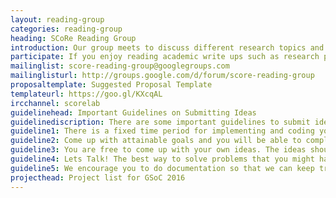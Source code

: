```yaml
---
layout: reading-group
categories: reading-group
heading: SCoRe Reading Group
introduction: Our group meets to discuss different research topics and papers in every week. This is the place where we gets to know the recent advancements in different areas of our interests.
participate: If you enjoy reading academic write ups such as research papers, our door is open for you. We read and discuss papers from various sub-domains in Computer Science. We love reading and hope it will help us to write better too. We will share the details of our weekly activities via email.
mailinglist: score-reading-group@googlegroups.com
mailinglisturl: http://groups.google.com/d/forum/score-reading-group
proposaltemplate: Suggested Proposal Template
templateurl: https://goo.gl/KXcqAL
ircchannel: scorelab
guidelinehead: Important Guidelines on Submitting Ideas
guidelinediscription: There are some important guidelines to submit ideas, please read these carefully before adding your ideas;
guideline1: There is a fixed time period for implementing and coding your ideas.
guideline2: Come up with attainable goals and you will be able to complete what you set out to do. You can always contact our mentors and community and get an idea about the workload and whether you might be able to complete them.
guideline3: You are free to come up with your own ideas. The ideas should be about Internet of Things (IOT), Embedded Systems, Computer Security and 'Wireless Adhoc and Sensor Networks’. Also if you love to work on any of these subjects but do not have an idea you can always contact us.
guideline4:	Lets Talk! The best way to solve problems that you might have is to contact our mentors and also our community.  This will help you to not get bogged down in your ideas and to move on.
guideline5:	We encourage you to do documentation so that we can keep track of your progress and also help you if things are not going according to plan. Although not compulsory we have a strong belief that this method can cut down your time to code and also the workload of the mentors drastically.
projecthead: Project list for GSoC 2016
---
```

